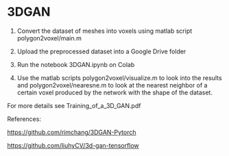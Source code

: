 # 3DGAN

1) Convert the dataset of meshes into voxels using matlab script polygon2voxel/main.m 

2) Upload the preprocessed dataset into a  Google Drive folder

3) Run the notebook 3DGAN.ipynb on Colab

4) Use the matlab scripts polygon2voxel/visualize.m to look into the results and polygon2voxel/nearesne.m to look at the nearest neighbor of a certain voxel produced by the network with the shape of the dataset.

For more details see Training_of_a_3D_GAN.pdf

References:

https://github.com/rimchang/3DGAN-Pytorch

https://github.com/liuhyCV/3d-gan-tensorflow
